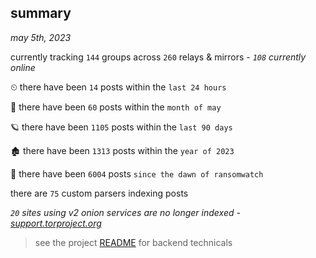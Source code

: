 
## summary
_may 5th, 2023_

currently tracking `144` groups across `260` relays & mirrors - _`108` currently online_

⏲ there have been `14` posts within the `last 24 hours`

🦈 there have been `60` posts within the `month of may`

🪐 there have been `1105` posts within the `last 90 days`

🏚 there have been `1313` posts within the `year of 2023`

🦕 there have been `6004` posts `since the dawn of ransomwatch`

there are `75` custom parsers indexing posts

_`20` sites using v2 onion services are no longer indexed - [support.torproject.org](https://support.torproject.org/onionservices/v2-deprecation/)_

> see the project [README](https://github.com/joshhighet/ransomwatch#ransomwatch--) for backend technicals
